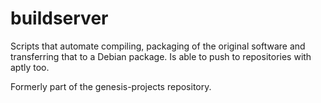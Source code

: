 # buildserver

Scripts that automate compiling, packaging of the original software and transferring that to a Debian package. Is able to push to repositories with aptly too.

Formerly part of the genesis-projects repository.